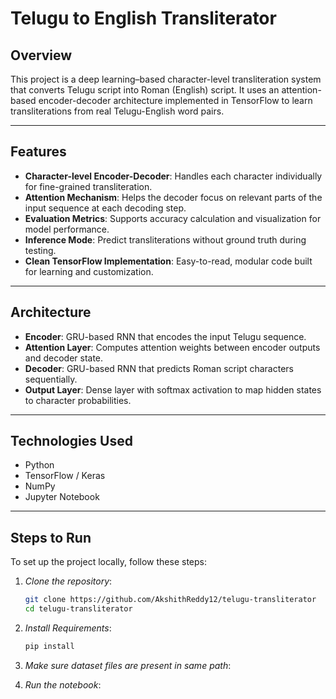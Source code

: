 # Telugu to English Transliterator

## Overview

This project is a deep learning–based character-level transliteration system that converts Telugu script into Roman (English) script. It uses an attention-based encoder-decoder architecture implemented in TensorFlow to learn transliterations from real Telugu-English word pairs.

---

## Features

- **Character-level Encoder-Decoder**: Handles each character individually for fine-grained transliteration.
- **Attention Mechanism**: Helps the decoder focus on relevant parts of the input sequence at each decoding step.
- **Evaluation Metrics**: Supports accuracy calculation and visualization for model performance.
- **Inference Mode**: Predict transliterations without ground truth during testing.
- **Clean TensorFlow Implementation**: Easy-to-read, modular code built for learning and customization.

---

## Architecture

- **Encoder**: GRU-based RNN that encodes the input Telugu sequence.
- **Attention Layer**: Computes attention weights between encoder outputs and decoder state.
- **Decoder**: GRU-based RNN that predicts Roman script characters sequentially.
- **Output Layer**: Dense layer with softmax activation to map hidden states to character probabilities.

---

## Technologies Used

- Python
- TensorFlow / Keras
- NumPy
- Jupyter Notebook

---

## Steps to Run

To set up the project locally, follow these steps:

1. *Clone the repository*:
   ```bash
   git clone https://github.com/AkshithReddy12/telugu-transliterator
   cd telugu-transliterator

3. *Install Requirements*:
   ```bash
   pip install
4. *Make sure dataset files are present in same path*:
   
5. *Run the notebook*:
    
    
